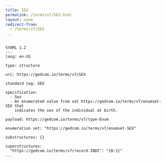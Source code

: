 ```yaml
---
title: SEX
permalink: /terms/v7/SEX.html
layout: none
redirect-from:
  - /terms/v7/SEX
...
```


```

%YAML 1.2
---
lang: en-US

type: structure

uri: https://gedcom.io/terms/v7/SEX

standard tag: SEX

specification:
  - Sex
  - An enumerated value from set https://gedcom.io/terms/v7/enumset-SEX that
    indicates the sex of the individual at birth.

payload: https://gedcom.io/terms/v7/type-Enum

enumeration set: "https://gedcom.io/terms/v7/enumset-SEX"

substructures: {}

superstructures:
  "https://gedcom.io/terms/v7/record-INDI": "{0:1}"
...

```
